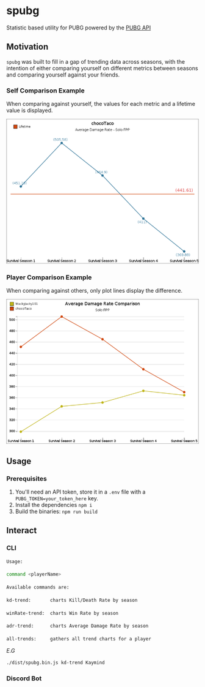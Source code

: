 # spubg

Statistic based utility for PUBG powered by the [PUBG API](https://documentation.pubg.com/en/introduction.html)

## Motivation

`spubg` was built to fill in a gap of trending data across seasons, 
with the intention of either comparing yourself on different metrics between seasons and comparing yourself against your friends.


### Self Comparison Example

When comparing against yourself, the values for each metric and a lifetime value is displayed.

![](./docs/imgs/chocoTaco-ADR-solo-fpp.png)


### Player Comparison Example

When comparing against others, only plot lines display the difference.

![](./docs/imgs/adr-WackyJacky101-chocoTaco-solo-fpp.png)


## Usage

### Prerequisites

1. You'll need an API token, store it in a `.env` file with a `PUBG_TOKEN=your_token_here` key.
2. Install the dependencies `npm i`
3. Build the binaries: `npm run build`

## Interact

### CLI

```bash
Usage:

command <playerName>

Available commands are:

kd-trend:       charts Kill/Death Rate by season

winRate-trend:  charts Win Rate by season

adr-trend:      charts Average Damage Rate by season

all-trends:     gathers all trend charts for a player

```

_E.G_
```bash
./dist/spubg.bin.js kd-trend Kaymind
```

### Discord Bot